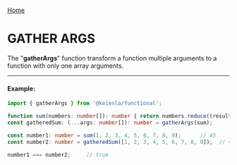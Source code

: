 [Home]('./../../../README.md)

# GATHER ARGS

The "**gatherArgs**" function transform a function multiple arguments to a function with only one array arguments.

--------------
#### Example:
``` typescript
import { gatherArgs } from '@keienla/functional';

function sum(numbers: number[]): number { return numbers.reduce((result, value) => result + value, 0 ) };
const gatheredSum: (...args: number[]): number = gatherArgs(sum);

const number1: number = sum(1, 2, 3, 4, 5, 6, 7, 8, 9);      // 45
const number2: number = gatheredSum([1, 2, 3, 4, 5, 6, 7, 8, 9]);  // 45

number1 === number2;     // true
```
